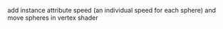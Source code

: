 add instance attribute speed (an individual speed for each sphere) and move spheres in vertex shader
